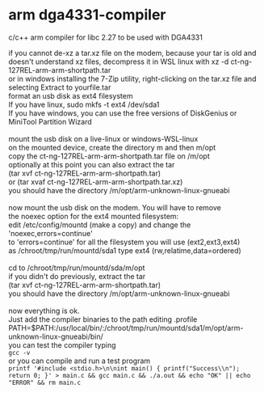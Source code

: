 # arm dga4331-compiler
c/c++ arm compiler for libc 2.27 to be used with DGA4331

if you cannot de-xz a tar.xz file on the modem, because your
tar is old and doesn't understand xz files, decompress it
in WSL linux with xz -d ct-ng-127REL-arm-arm-shortpath.tar<BR>
or in windows installing the 7-Zip utility, right-clicking
on the tar.xz file and selecting Extract to yourfile.tar
<BR>
format an usb disk as ext4 filesystem<BR>
If you have linux, sudo mkfs -t ext4 /dev/sda1<BR>
If you have windows, you can use the free versions of DiskGenius
or MiniTool Partition Wizard<BR>
<BR>
mount the usb disk on a live-linux or windows-WSL-linux<BR>
on the mounted device, create the directory m and then m/opt<BR>
copy the ct-ng-127REL-arm-arm-shortpath.tar file on /m/opt<BR>
optionally at this point you can also extract the tar<BR>
(tar xvf ct-ng-127REL-arm-arm-shortpath.tar)<BR> or
(tar xvaf ct-ng-127REL-arm-arm-shortpath.tar.xz)<BR>
you should have the directory /m/opt/arm-unknown-linux-gnueabi<BR>
<BR>
now mount the usb disk on the modem. You will have to remove<BR>
the noexec option for the ext4 mounted filesystem:<BR>
edit /etc/config/mountd (make a copy) and change the 'noexec,errors=continue'<BR>
to 'errors=continue' for all the filesystem you will use (ext2,ext3,ext4)<BR>
as /chroot/tmp/run/mountd/sda1 type ext4 (rw,relatime,data=ordered)<BR>
<BR>
cd to /chroot/tmp/run/mountd/sda/m/opt<BR>
if you didn't do previously, extract the tar <BR>
(tar xvf ct-ng-127REL-arm-arm-shortpath.tar)<BR>
you should have the directory /m/opt/arm-unknown-linux-gnueabi<BR>
<BR>
now everything is ok.<BR>
Just add the compiler binaries to the path editing .profile<BR> PATH=$PATH:/usr/local/bin/:/chroot/tmp/run/mountd/sda1/m/opt/arm-unknown-linux-gnueabi/bin/<BR>
you can test the compiler typing<BR>
`gcc -v`<BR>
or you can compile and run a test program<BR>
`printf '#include <stdio.h>\n\nint main() { printf("Success\\n"); return 0; }' > main.c && gcc main.c && ./a.out && echo "OK" || echo "ERROR" && rm main.c`<BR>
